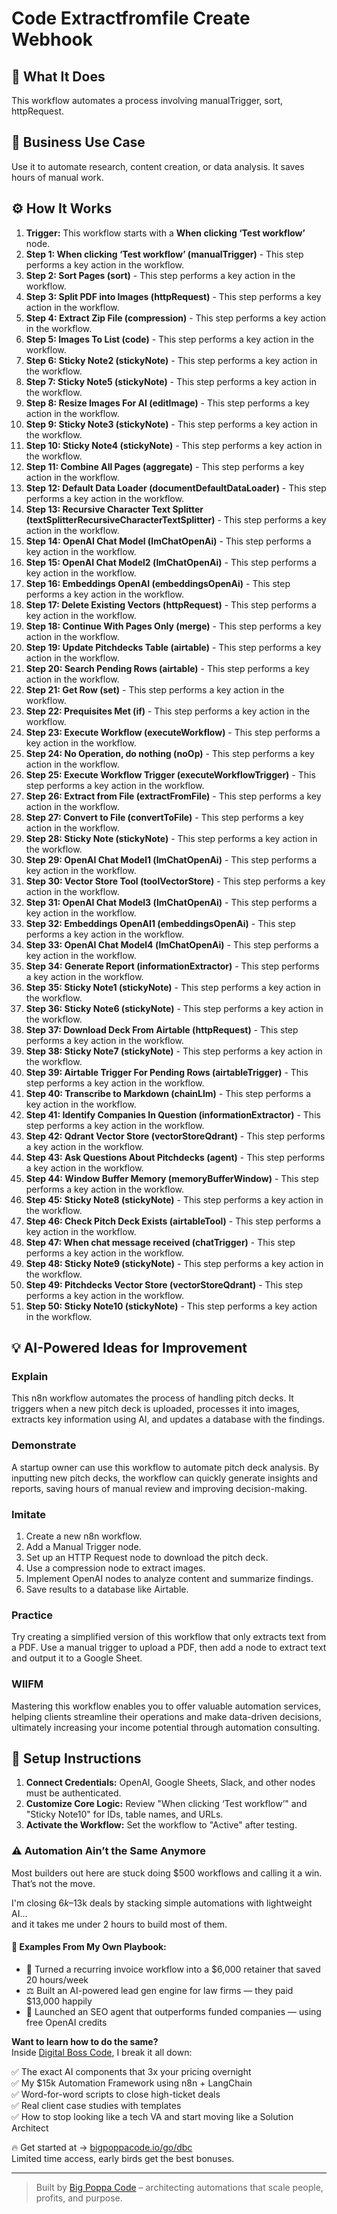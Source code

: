# Code Extractfromfile Create Webhook

## 🚀 What It Does
This workflow automates a process involving manualTrigger, sort, httpRequest.

## 💼 Business Use Case
Use it to automate research, content creation, or data analysis. It saves hours of manual work.

## ⚙️ How It Works
1.  **Trigger:** This workflow starts with a **When clicking ‘Test workflow’** node.
2. **Step 1: When clicking ‘Test workflow’ (manualTrigger)** - This step performs a key action in the workflow.
3. **Step 2: Sort Pages (sort)** - This step performs a key action in the workflow.
4. **Step 3: Split PDF into Images (httpRequest)** - This step performs a key action in the workflow.
5. **Step 4: Extract Zip File (compression)** - This step performs a key action in the workflow.
6. **Step 5: Images To List (code)** - This step performs a key action in the workflow.
7. **Step 6: Sticky Note2 (stickyNote)** - This step performs a key action in the workflow.
8. **Step 7: Sticky Note5 (stickyNote)** - This step performs a key action in the workflow.
9. **Step 8: Resize Images For AI (editImage)** - This step performs a key action in the workflow.
10. **Step 9: Sticky Note3 (stickyNote)** - This step performs a key action in the workflow.
11. **Step 10: Sticky Note4 (stickyNote)** - This step performs a key action in the workflow.
12. **Step 11: Combine All Pages (aggregate)** - This step performs a key action in the workflow.
13. **Step 12: Default Data Loader (documentDefaultDataLoader)** - This step performs a key action in the workflow.
14. **Step 13: Recursive Character Text Splitter (textSplitterRecursiveCharacterTextSplitter)** - This step performs a key action in the workflow.
15. **Step 14: OpenAI Chat Model (lmChatOpenAi)** - This step performs a key action in the workflow.
16. **Step 15: OpenAI Chat Model2 (lmChatOpenAi)** - This step performs a key action in the workflow.
17. **Step 16: Embeddings OpenAI (embeddingsOpenAi)** - This step performs a key action in the workflow.
18. **Step 17: Delete Existing Vectors (httpRequest)** - This step performs a key action in the workflow.
19. **Step 18: Continue With Pages Only (merge)** - This step performs a key action in the workflow.
20. **Step 19: Update Pitchdecks Table (airtable)** - This step performs a key action in the workflow.
21. **Step 20: Search Pending Rows (airtable)** - This step performs a key action in the workflow.
22. **Step 21: Get Row (set)** - This step performs a key action in the workflow.
23. **Step 22: Prequisites Met (if)** - This step performs a key action in the workflow.
24. **Step 23: Execute Workflow (executeWorkflow)** - This step performs a key action in the workflow.
25. **Step 24: No Operation, do nothing (noOp)** - This step performs a key action in the workflow.
26. **Step 25: Execute Workflow Trigger (executeWorkflowTrigger)** - This step performs a key action in the workflow.
27. **Step 26: Extract from File (extractFromFile)** - This step performs a key action in the workflow.
28. **Step 27: Convert to File (convertToFile)** - This step performs a key action in the workflow.
29. **Step 28: Sticky Note (stickyNote)** - This step performs a key action in the workflow.
30. **Step 29: OpenAI Chat Model1 (lmChatOpenAi)** - This step performs a key action in the workflow.
31. **Step 30: Vector Store Tool (toolVectorStore)** - This step performs a key action in the workflow.
32. **Step 31: OpenAI Chat Model3 (lmChatOpenAi)** - This step performs a key action in the workflow.
33. **Step 32: Embeddings OpenAI1 (embeddingsOpenAi)** - This step performs a key action in the workflow.
34. **Step 33: OpenAI Chat Model4 (lmChatOpenAi)** - This step performs a key action in the workflow.
35. **Step 34: Generate Report (informationExtractor)** - This step performs a key action in the workflow.
36. **Step 35: Sticky Note1 (stickyNote)** - This step performs a key action in the workflow.
37. **Step 36: Sticky Note6 (stickyNote)** - This step performs a key action in the workflow.
38. **Step 37: Download Deck From Airtable (httpRequest)** - This step performs a key action in the workflow.
39. **Step 38: Sticky Note7 (stickyNote)** - This step performs a key action in the workflow.
40. **Step 39: Airtable Trigger For Pending Rows (airtableTrigger)** - This step performs a key action in the workflow.
41. **Step 40: Transcribe to Markdown (chainLlm)** - This step performs a key action in the workflow.
42. **Step 41: Identify Companies In Question (informationExtractor)** - This step performs a key action in the workflow.
43. **Step 42: Qdrant Vector Store (vectorStoreQdrant)** - This step performs a key action in the workflow.
44. **Step 43: Ask Questions About Pitchdecks (agent)** - This step performs a key action in the workflow.
45. **Step 44: Window Buffer Memory (memoryBufferWindow)** - This step performs a key action in the workflow.
46. **Step 45: Sticky Note8 (stickyNote)** - This step performs a key action in the workflow.
47. **Step 46: Check Pitch Deck Exists (airtableTool)** - This step performs a key action in the workflow.
48. **Step 47: When chat message received (chatTrigger)** - This step performs a key action in the workflow.
49. **Step 48: Sticky Note9 (stickyNote)** - This step performs a key action in the workflow.
50. **Step 49: Pitchdecks Vector Store (vectorStoreQdrant)** - This step performs a key action in the workflow.
51. **Step 50: Sticky Note10 (stickyNote)** - This step performs a key action in the workflow.

## 💡 AI-Powered Ideas for Improvement
### Explain
This n8n workflow automates the process of handling pitch decks. It triggers when a new pitch deck is uploaded, processes it into images, extracts key information using AI, and updates a database with the findings.

### Demonstrate
A startup owner can use this workflow to automate pitch deck analysis. By inputting new pitch decks, the workflow can quickly generate insights and reports, saving hours of manual review and improving decision-making.

### Imitate
1. Create a new n8n workflow.
2. Add a Manual Trigger node.
3. Set up an HTTP Request node to download the pitch deck.
4. Use a compression node to extract images.
5. Implement OpenAI nodes to analyze content and summarize findings.
6. Save results to a database like Airtable.

### Practice
Try creating a simplified version of this workflow that only extracts text from a PDF. Use a manual trigger to upload a PDF, then add a node to extract text and output it to a Google Sheet.

### WIIFM
Mastering this workflow enables you to offer valuable automation services, helping clients streamline their operations and make data-driven decisions, ultimately increasing your income potential through automation consulting.

## 🔧 Setup Instructions
1. **Connect Credentials:** OpenAI, Google Sheets, Slack, and other nodes must be authenticated.
2. **Customize Core Logic:** Review "When clicking ‘Test workflow’" and "Sticky Note10" for IDs, table names, and URLs.
3. **Activate the Workflow:** Set the workflow to "Active" after testing.

### ⚠️ Automation Ain’t the Same Anymore

Most builders out here are stuck doing $500 workflows and calling it a win.  
That’s not the move.  

I'm closing $6k–$13k deals by stacking simple automations with lightweight AI...  
and it takes me under 2 hours to build most of them.

#### 🧠 Examples From My Own Playbook:
- 🔁 Turned a recurring invoice workflow into a $6,000 retainer that saved 20 hours/week  
- ⚖️ Built an AI-powered lead gen engine for law firms — they paid $13,000 happily  
- 🚀 Launched an SEO agent that outperforms funded companies — using free OpenAI credits  

**Want to learn how to do the same?**  
Inside [Digital Boss Code](https://bigpoppacode.io/go/dbc), I break it all down:

✅ The exact AI components that 3x your pricing overnight  
✅ My $15k Automation Framework using n8n + LangChain  
✅ Word-for-word scripts to close high-ticket deals  
✅ Real client case studies with templates  
✅ How to stop looking like a tech VA and start moving like a Solution Architect  

🔥 Get started at → [bigpoppacode.io/go/dbc](https://bigpoppacode.io/go/dbc)  
Limited time access, early birds get the best bonuses.

---
> Built by [Big Poppa Code](https://bigpoppacode.io) – architecting automations that scale people, profits, and purpose.
